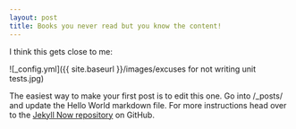 ```yaml
---
layout: post
title: Books you never read but you know the content!
---
```


I think this gets close to me:

![_config.yml]({{ site.baseurl }}/images/excuses for not writing unit tests.jpg)

The easiest way to make your first post is to edit this one. Go into /_posts/ and update the Hello World markdown file. For more instructions head over to the [Jekyll Now repository](https://github.com/barryclark/jekyll-now) on GitHub.
